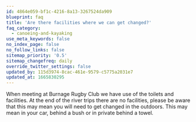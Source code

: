 ```yaml
---
id: 4864e059-bf1c-4216-8a13-3267524da909
blueprint: faq
title: 'Are there facilities where we can get changed?'
faq_category:
  - canoeing-and-kayaking
use_meta_keywords: false
no_index_page: false
no_follow_links: false
sitemap_priority: '0.5'
sitemap_changefreq: daily
override_twitter_settings: false
updated_by: 115d3974-8cac-461e-9579-c5775a2031e7
updated_at: 1665830295
---
```

When meeting at Burnage Rugby Club we have use of the toilets and facilities. At the end of the river trips there are no facilities, please be aware that this may mean you will need to get changed in the outdoors. This may mean in your car, behind a bush or in private behind a towel.